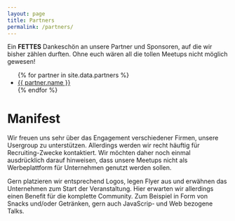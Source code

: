 ```yaml
---
layout: page
title: Partners
permalink: /partners/
---
```


Ein **FETTES** Dankeschön an unsere Partner und Sponsoren, auf die wir bisher zählen durften. Ohne euch wären all die tollen Meetups nicht möglich gewesen!

<ul>
{% for partner in site.data.partners %}
  <li>
    <a href="partner.website" target="_blank">
      {{ partner.name }}
    </a>
  </li>
{% endfor %}
</ul>

# Manifest

Wir freuen uns sehr über das Engagement verschiedener Firmen, unsere Usergroup zu unterstützen. Allerdings werden wir recht häuftig für Recruiting-Zwecke kontaktiert. Wir möchten daher noch einmal ausdrücklich darauf hinweisen, dass unsere Meetups nicht als Werbeplattform für Unternehmen genutzt werden sollen.

Gern platzieren wir entsprechend Logos, legen Flyer aus und erwähnen das Unternehmen zum Start der Veranstaltung. Hier erwarten wir allerdings einen Benefit für die komplette Community. Zum Beispiel in Form von Snacks und/oder Getränken, gern auch JavaScrip- und Web bezogene Talks.
